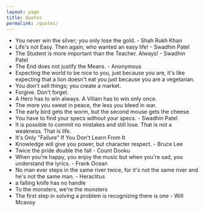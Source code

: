 ```yaml
---
layout: page
title: Quotes
permalink: /quotes/
---
```


- You never win the silver; you only lose the gold. - Shah Rukh Khan
- Life's not Easy. Then again, who wanted an easy life! - Swadhin Patel
- The Student is more important than the Teacher. Always! - Swadhin Patel
- The End does not justify the Means. - Anonymous
- Expecting the world to be nice to you, just because you are, it's like expecting that a lion doesn't eat you just because you are a vegetarian.
- You don't sell things; you create a market.
- Forgive. Don't forget.
- A Hero has to win always. A Villain has to win only once.
- The more you sweat in peace, the less you bleed in war.
- The early bird gets the worm, but the second mouse gets the cheese.
- You have to find your specs without your specs. - Swadhin Patel
- It is possible to commit no mistakes and still lose. That is not a weakness. That is life.
- It's Only "Failure" If You Don't Learn From It
- Knowledge will give you power, but character respect. - Bruce Lee
- Twice the pride double the fall - Count Dooku
- When you're happy, you enjoy the music but when you're sad, you understand the lyrics. - Frank Ocean
- No man ever steps in the same river twice, for it's not the same river and he's not the same man. - Heraclitus
- a falling knife has no handle
- To the monsters, we're the monsters
- The first step in solving a problem is recognizing there is one - Will Mcavoy